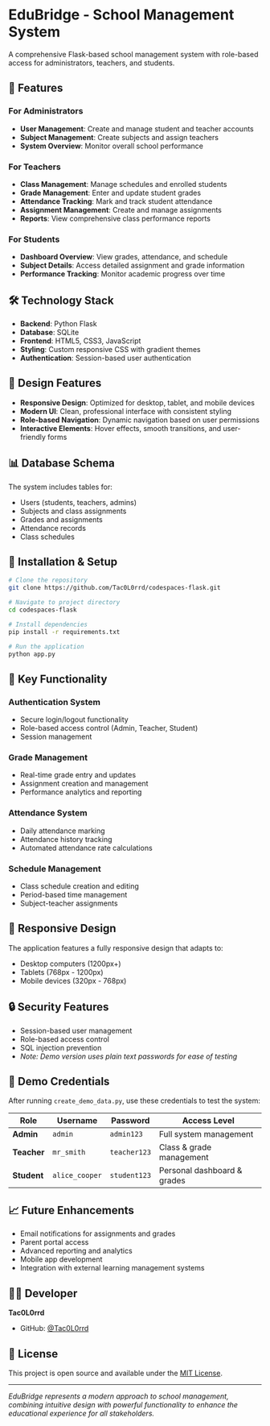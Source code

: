 # EduBridge - School Management System

A comprehensive Flask-based school management system with role-based access for administrators, teachers, and students.

## 🚀 Features

### For Administrators
- **User Management**: Create and manage student and teacher accounts
- **Subject Management**: Create subjects and assign teachers
- **System Overview**: Monitor overall school performance

### For Teachers
- **Class Management**: Manage schedules and enrolled students
- **Grade Management**: Enter and update student grades
- **Attendance Tracking**: Mark and track student attendance
- **Assignment Management**: Create and manage assignments
- **Reports**: View comprehensive class performance reports

### For Students
- **Dashboard Overview**: View grades, attendance, and schedule
- **Subject Details**: Access detailed assignment and grade information
- **Performance Tracking**: Monitor academic progress over time

## 🛠 Technology Stack

- **Backend**: Python Flask
- **Database**: SQLite
- **Frontend**: HTML5, CSS3, JavaScript
- **Styling**: Custom responsive CSS with gradient themes
- **Authentication**: Session-based user authentication

## 🎨 Design Features

- **Responsive Design**: Optimized for desktop, tablet, and mobile devices
- **Modern UI**: Clean, professional interface with consistent styling
- **Role-based Navigation**: Dynamic navigation based on user permissions
- **Interactive Elements**: Hover effects, smooth transitions, and user-friendly forms

## 📊 Database Schema

The system includes tables for:
- Users (students, teachers, admins)
- Subjects and class assignments
- Grades and assignments
- Attendance records
- Class schedules

## 🔧 Installation & Setup

```bash
# Clone the repository
git clone https://github.com/Tac0L0rrd/codespaces-flask.git

# Navigate to project directory
cd codespaces-flask

# Install dependencies
pip install -r requirements.txt

# Run the application
python app.py
```

## 🎯 Key Functionality

### Authentication System
- Secure login/logout functionality
- Role-based access control (Admin, Teacher, Student)
- Session management

### Grade Management
- Real-time grade entry and updates
- Assignment creation and management
- Performance analytics and reporting

### Attendance System
- Daily attendance marking
- Attendance history tracking
- Automated attendance rate calculations

### Schedule Management
- Class schedule creation and editing
- Period-based time management
- Subject-teacher assignments

## 📱 Responsive Design

The application features a fully responsive design that adapts to:
- Desktop computers (1200px+)
- Tablets (768px - 1200px)
- Mobile devices (320px - 768px)

## 🔒 Security Features

- Session-based user management
- Role-based access control
- SQL injection prevention
- *Note: Demo version uses plain text passwords for ease of testing*

## 🔑 Demo Credentials

After running `create_demo_data.py`, use these credentials to test the system:

| Role | Username | Password | Access Level |
|------|----------|----------|--------------|
| **Admin** | `admin` | `admin123` | Full system management |
| **Teacher** | `mr_smith` | `teacher123` | Class & grade management |
| **Student** | `alice_cooper` | `student123` | Personal dashboard & grades |

## 📈 Future Enhancements

- Email notifications for assignments and grades
- Parent portal access
- Advanced reporting and analytics
- Mobile app development
- Integration with external learning management systems

## 👨‍💻 Developer

**Tac0L0rrd**
- GitHub: [@Tac0L0rrd](https://github.com/Tac0L0rrd)

## 📄 License

This project is open source and available under the [MIT License](LICENSE).

---

*EduBridge represents a modern approach to school management, combining intuitive design with powerful functionality to enhance the educational experience for all stakeholders.*